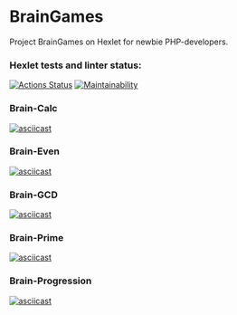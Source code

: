 # BrainGames
Project BrainGames on Hexlet for newbie PHP-developers.

### Hexlet tests and linter status:
[![Actions Status](https://github.com/ruzen01/php-project-45/actions/workflows/hexlet-check.yml/badge.svg)](https://github.com/ruzen01/php-project-45/actions)
[![Maintainability](https://api.codeclimate.com/v1/badges/b6be891411b97d009062/maintainability)](https://codeclimate.com/github/ruzen01/php-project-45/maintainability)


### Brain-Calc
[![asciicast](https://asciinema.org/a/gLWPQAqFCav8OT1oEehQOA2Nt.svg)](https://asciinema.org/a/gLWPQAqFCav8OT1oEehQOA2Nt)

### Brain-Even
[![asciicast](https://asciinema.org/a/hvz6znuepspJHXdYh7S6NOQLe.svg)](https://asciinema.org/a/hvz6znuepspJHXdYh7S6NOQLe)

### Brain-GCD
[![asciicast](https://asciinema.org/a/VcUyb8tk14cAkSrAcbrrBTAl9.svg)](https://asciinema.org/a/VcUyb8tk14cAkSrAcbrrBTAl9)

### Brain-Prime
[![asciicast](https://asciinema.org/a/BvVWhanIyhcPN6VS3UC27pQbf.svg)](https://asciinema.org/a/BvVWhanIyhcPN6VS3UC27pQbf)

### Brain-Progression
[![asciicast](https://asciinema.org/a/FFMXW2kVra2IILUOLOaIUjKUb.svg)](https://asciinema.org/a/FFMXW2kVra2IILUOLOaIUjKUb)